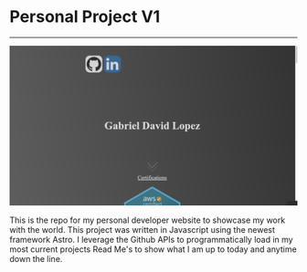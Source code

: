 # Personal Project V1
---
![Could Not Load Image](https://raw.githubusercontent.com/TextuarySolid45/private-repo-readmes/main/images/personal-project.png)

This is the repo for my personal developer website to showcase my work with the world. This project was written in Javascript using the newest framework Astro. I leverage the Github APIs to programmatically load in my most current projects Read Me's to show what I am up to today and anytime down the line. 